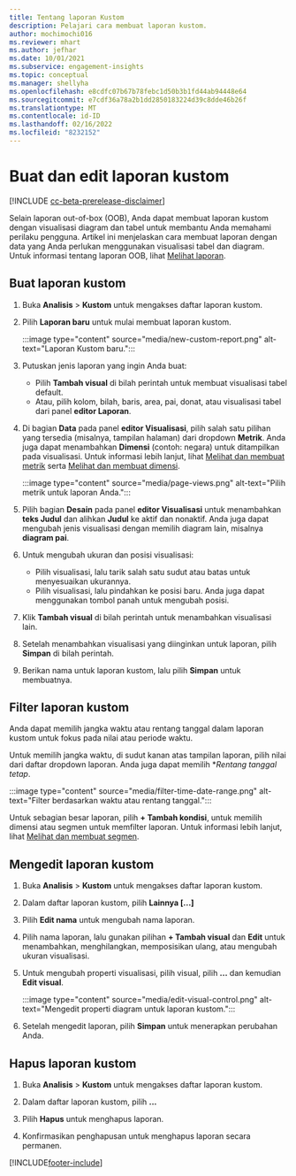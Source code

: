 ```yaml
---
title: Tentang laporan Kustom
description: Pelajari cara membuat laporan kustom.
author: mochimochi016
ms.reviewer: mhart
ms.author: jefhar
ms.date: 10/01/2021
ms.subservice: engagement-insights
ms.topic: conceptual
ms.manager: shellyha
ms.openlocfilehash: e8cdfc07b67b78febc1d50b3b1fd44ab94448e64
ms.sourcegitcommit: e7cdf36a78a2b1dd2850183224d39c8dde46b26f
ms.translationtype: MT
ms.contentlocale: id-ID
ms.lasthandoff: 02/16/2022
ms.locfileid: "8232152"
---
```

# <a name="create-and-edit-custom-reports"></a>Buat dan edit laporan kustom

[!INCLUDE [cc-beta-prerelease-disclaimer](includes/cc-beta-prerelease-disclaimer.md)]

Selain laporan out-of-box (OOB), Anda dapat membuat laporan kustom dengan visualisasi diagram dan tabel untuk membantu Anda memahami perilaku pengguna. Artikel ini menjelaskan cara membuat laporan dengan data yang Anda perlukan menggunakan visualisasi tabel dan diagram. Untuk informasi tentang laporan OOB, lihat [Melihat laporan](view-reports.md).

## <a name="create-a-custom-report"></a>Buat laporan kustom

1. Buka **Analisis** > **Kustom** untuk mengakses daftar laporan kustom.

1. Pilih **Laporan baru** untuk mulai membuat laporan kustom.

   :::image type="content" source="media/new-custom-report.png" alt-text="Laporan Kustom baru.":::

1. Putuskan jenis laporan yang ingin Anda buat:

    - Pilih **Tambah visual** di bilah perintah untuk membuat visualisasi tabel default.
    - Atau, pilih kolom, bilah, baris, area, pai, donat, atau visualisasi tabel dari panel **editor Laporan**.

1. Di bagian **Data** pada panel **editor Visualisasi**, pilih salah satu pilihan yang tersedia (misalnya, tampilan halaman) dari dropdown **Metrik**. Anda juga dapat menambahkan **Dimensi** (contoh: negara) untuk ditampilkan pada visualisasi. Untuk informasi lebih lanjut, lihat [Melihat dan membuat metrik](metrics.md) serta [Melihat dan membuat dimensi](dimensions.md).

   :::image type="content" source="media/page-views.png" alt-text="Pilih metrik untuk laporan Anda.":::

1. Pilih bagian **Desain** pada panel **editor Visualisasi** untuk menambahkan **teks Judul** dan alihkan **Judul** ke aktif dan nonaktif.  Anda juga dapat mengubah jenis visualisasi dengan memilih diagram lain, misalnya **diagram pai**.

1. Untuk mengubah ukuran dan posisi visualisasi:
   - Pilih visualisasi, lalu tarik salah satu sudut atau batas untuk menyesuaikan ukurannya.
   - Pilih visualisasi, lalu pindahkan ke posisi baru. Anda juga dapat menggunakan tombol panah untuk mengubah posisi.
1. Klik **Tambah visual** di bilah perintah untuk menambahkan visualisasi lain.
1. Setelah menambahkan visualisasi yang diinginkan untuk laporan, pilih **Simpan** di bilah perintah.

1. Berikan nama untuk laporan kustom, lalu pilih **Simpan** untuk membuatnya.
 
## <a name="filter-a-custom-report"></a>Filter laporan kustom

Anda dapat memilih jangka waktu atau rentang tanggal dalam laporan kustom untuk fokus pada nilai atau periode waktu.

Untuk memilih jangka waktu, di sudut kanan atas tampilan laporan, pilih nilai dari daftar dropdown laporan. Anda juga dapat memilih **Rentang tanggal tetap*.

:::image type="content" source="media/filter-time-date-range.png" alt-text="Filter berdasarkan waktu atau rentang tanggal.":::

Untuk sebagian besar laporan, pilih **+ Tambah kondisi**, untuk memilih dimensi atau segmen untuk memfilter laporan. Untuk informasi lebih lanjut, lihat [Melihat dan membuat segmen](segments.md).

## <a name="edit-a-custom-report"></a>Mengedit laporan kustom

1. Buka **Analisis** > **Kustom** untuk mengakses daftar laporan kustom.

1. Dalam daftar laporan kustom, pilih **Lainnya [...]** 

1. Pilih **Edit nama** untuk mengubah nama laporan.

1. Pilih nama laporan, lalu gunakan pilihan **+ Tambah visual** dan **Edit** untuk menambahkan, menghilangkan, memposisikan ulang, atau mengubah ukuran visualisasi.

1. Untuk mengubah properti visualisasi, pilih visual, pilih **...** dan kemudian **Edit visual**.

   :::image type="content" source="media/edit-visual-control.png" alt-text="Mengedit properti diagram untuk laporan kustom.":::

1. Setelah mengedit laporan, pilih **Simpan** untuk menerapkan perubahan Anda. 

## <a name="delete-a-custom-report"></a>Hapus laporan kustom

1. Buka **Analisis** > **Kustom** untuk mengakses daftar laporan kustom.

1. Dalam daftar laporan kustom, pilih **...**

1. Pilih **Hapus** untuk menghapus laporan.

1. Konfirmasikan penghapusan untuk menghapus laporan secara permanen.


[!INCLUDE[footer-include](../includes/footer-banner.md)]
